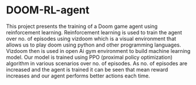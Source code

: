 # DOOM-RL-agent
This project presents the training of a Doom game agent using reinforcement learning. Reinforcement learning is used to train the agent over no. of episodes using vizdoom which is a visual environment that allows us to play doom using python and other programming languages. Vizdoom then is used in open Ai gym environment to build machine learning model. Our model is trained using PPO (proximal policy optimization) algorithm in various scenarios over no. of episodes. As no. of episodes are increased and the agent is trained it can be seen that mean reward increases and our agent performs better actions each time.
